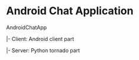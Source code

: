 # Android Chat Application
AndroidChatApp

|- Client: Android client part

|- Server: Python tornado part

